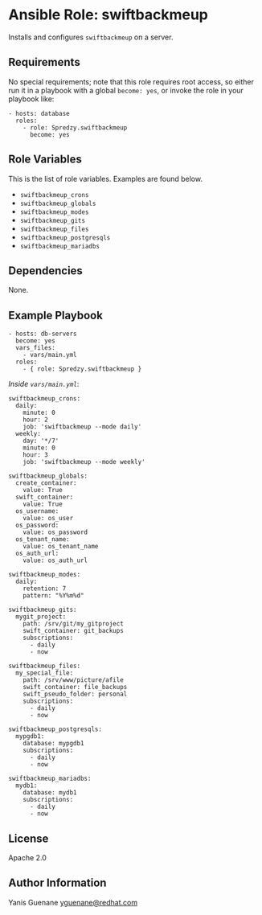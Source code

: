 # Ansible Role: swiftbackmeup

Installs and configures `swiftbackmeup` on a server.


## Requirements

No special requirements; note that this role requires root access, so either run it in a playbook with a global `become: yes`, or invoke the role in your playbook like:

    - hosts: database
      roles:
        - role: Spredzy.swiftbackmeup
          become: yes

## Role Variables

This is the list of role variables. Examples are found below.

  * `swiftbackmeup_crons`
  * `swiftbackmeup_globals`
  * `swiftbackmeup_modes`
  * `swiftbackmeup_gits`
  * `swiftbackmeup_files`
  * `swiftbackmeup_postgresqls`
  * `swiftbackmeup_mariadbs`


## Dependencies

None.

## Example Playbook

    - hosts: db-servers
      become: yes
      vars_files:
        - vars/main.yml
      roles:
        - { role: Spredzy.swiftbackmeup }

*Inside `vars/main.yml`*:


    swiftbackmeup_crons:
      daily:
        minute: 0
        hour: 2
        job: 'swiftbackmeup --mode daily'
      weekly:
        day: '*/7'
        minute: 0
        hour: 3
        job: 'swiftbackmeup --mode weekly'

    swiftbackmeup_globals:
      create_container:
        value: True
      swift_container:
        value: True
      os_username:
        value: os_user
      os_password:
        value: os_password
      os_tenant_name:
        value: os_tenant_name
      os_auth_url:
        value: os_auth_url

    swiftbackmeup_modes:
      daily:
        retention: 7
        pattern: "%Y%m%d"

    swiftbackmeup_gits:
      mygit_project:
        path: /srv/git/my_gitproject
        swift_container: git_backups
        subscriptions:
          - daily
          - now

    swiftbackmeup_files:
      my_special_file:
        path: /srv/www/picture/afile
        swift_container: file_backups
        swift_pseudo_folder: personal
        subscriptions:
          - daily
          - now

    swiftbackmeup_postgresqls:
      mypgdb1:
        database: mypgdb1
        subscriptions:
          - daily
          - now

    swiftbackmeup_mariadbs:
      mydb1:
        database: mydb1
        subscriptions:
          - daily
          - now


## License

Apache 2.0

## Author Information

Yanis Guenane <yguenane@redhat.com>
